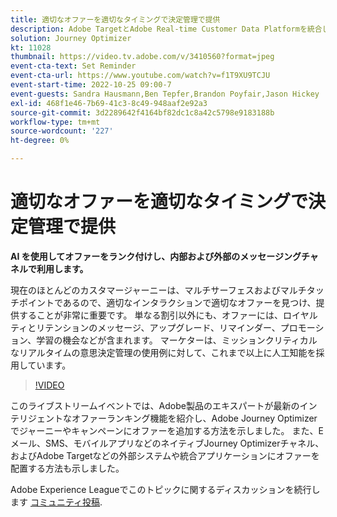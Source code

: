 ```yaml
---
title: 適切なオファーを適切なタイミングで決定管理で提供
description: Adobe TargetとAdobe Real-time Customer Data Platformを統合して、よりパーソナライズされた顧客体験を提供できます。 このライブストリームイベントでは、これら 2 つのプラットフォームを統合して、企業がリアルタイムでデータを収集し、ターゲットを絞ったエクスペリエンスを作成およびテストする方法を確認します。 この強力な機能のエンドツーエンドのプロセスを実際のデモで確認できます。
solution: Journey Optimizer
kt: 11028
thumbnail: https://video.tv.adobe.com/v/3410560?format=jpeg
event-cta-text: Set Reminder
event-cta-url: https://www.youtube.com/watch?v=f1T9XU9TCJU
event-start-time: 2022-10-25 09:00-7
event-guests: Sandra Hausmann,Ben Tepfer,Brandon Poyfair,Jason Hickey
exl-id: 468f1e46-7b69-41c3-8c49-948aaf2e92a3
source-git-commit: 3d2289642f4164bf82dc1c8a42c5798e9183188b
workflow-type: tm+mt
source-wordcount: '227'
ht-degree: 0%

---
```


# 適切なオファーを適切なタイミングで決定管理で提供

**AI を使用してオファーをランク付けし、内部および外部のメッセージングチャネルで利用します。**

現在のほとんどのカスタマージャーニーは、マルチサーフェスおよびマルチタッチポイントであるので、適切なインタラクションで適切なオファーを見つけ、提供することが非常に重要です。 単なる割引以外にも、オファーには、ロイヤルティとリテンションのメッセージ、アップグレード、リマインダー、プロモーション、学習の機会などが含まれます。 マーケターは、ミッションクリティカルなリアルタイムの意思決定管理の使用例に対して、これまで以上に人工知能を採用しています。

>[!VIDEO](https://video.tv.adobe.com/v/3410560/?quality=12&learn=on)

このライブストリームイベントでは、Adobe製品のエキスパートが最新のインテリジェントなオファーランキング機能を紹介し、Adobe Journey Optimizerでジャーニーやキャンペーンにオファーを追加する方法を示しました。  また、E メール、SMS、モバイルアプリなどのネイティブJourney Optimizerチャネル、およびAdobe Targetなどの外部システムや統合アプリケーションにオファーを配置する方法も示しました。

Adobe Experience Leagueでこのトピックに関するディスカッションを続行します [コミュニティ投稿](https://experienceleaguecommunities.adobe.com/t5/journey-optimizer-discussions/experience-league-live-post-session-discussion-deliver-the-right/m-p/554802#M55).
